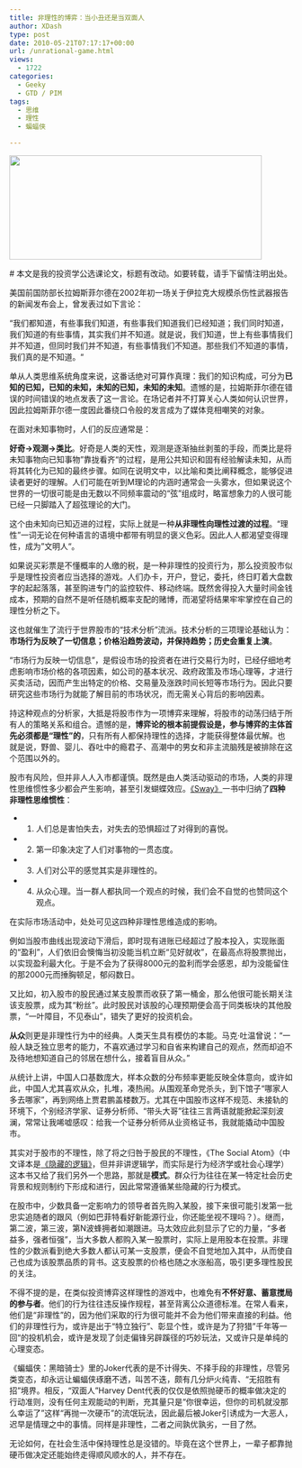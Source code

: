 ```yaml
---
title: 非理性的博弈：当小丑还是当双面人
author: XDash
type: post
date: 2010-05-21T07:17:17+00:00
url: /unrational-game.html
views:
  - 1722
categories:
  - Geeky
  - GTD / PIM
tags:
  - 思维
  - 理性
  - 蝙蝠侠

---
```

[<img loading="lazy" decoding="async" class="alignnone size-full wp-image-3766" title="harvey dent" src="http://www.fanbing.net/wp-content/uploads/2010/05/harvey-dent.png" alt="" width="449" height="185" />][1]

\# 本文是我的投资学公选课论文，标题有改动。如要转载，请手下留情注明出处。

美国前国防部长拉姆斯菲尔德在2002年初一场关于伊拉克大规模杀伤性武器报告的新闻发布会上，曾发表过如下言论：

“我们都知道，有些事我们知道，有些事我们知道我们已经知道；我们同时知道，我们知道的有些事情，其实我们并不知道。就是说，我们知道，世上有些事情我们并不知道，但同时我们并不知道，有些事情我们不知道。那些我们不知道的事情，我们真的是不知道。“

单从人类思维系统角度来说，这番话绝对可算作真理：我们的知识构成，可分为**已知的已知，已知的未知，未知的已知，未知的未知**。遗憾的是，拉姆斯菲尔德在错误的时间错误的地点发表了这一言论。在场记者并不打算关心人类如何认识世界，因此拉姆斯菲尔德一度因此番绕口令般的发言成为了媒体竞相嘲笑的对象。

<!--more-->在面对未知事物时，人们的反应通常是：

**好奇->观测->类比**。好奇是人类的天性，观测是逐渐抽丝剥茧的手段，而类比是将未知事物向已知事物”靠拢看齐“的过程，是用公共知识和固有经验解读未知，从而将其转化为已知的最终步骤。如同在说明文中，以比喻和类比阐释概念，能够促进读者更好的理解。人们可能在听到M理论的内涵时通常会一头雾水，但如果说这个世界的一切很可能是由无数以不同频率震动的“弦”组成时，略富想象力的人很可能已经一只脚踏入了超弦理论的大门。

这个由未知向已知迈进的过程，实际上就是一种**从非理性向理性过渡的过程**。“理性”一词无论在何种语言的语境中都带有明显的褒义色彩。因此人人都渴望变得理性，成为”文明人“。

如果说买彩票是不懂概率的人缴的税，是一种非理性的投资行为，那么投资股市似乎是理性投资者应当选择的游戏。人们办卡，开户，登记，委托，终日盯着大盘数字的起起落落，甚至购进专门的监控软件、移动终端。既然舍得投入大量时间金钱成本，预期的自然不是听任随机概率支配的赌博，而渴望将结果牢牢掌控在自己的理性分析之下。

这也就催生了流行于世界股市的“技术分析”流派。技术分析的三项理论基础认为：**市场行为反映了一切信息；价格沿趋势波动，并保持趋势；历史会重复上演**。

“市场行为反映一切信息”，是假设市场的投资者在进行交易行为时，已经仔细地考虑影响市场价格的各项因素，如公司的基本状况、政府政策及市场心理等，才进行买卖活动，因而产生出特定的价格、交易量及涨跌时间长短等市场行为。因此只要研究这些市场行为就能了解目前的市场状况，而无需关心背后的影响因素。

持这种观点的分析家，大抵是将股市作为一项博弈来理解，将股市的动荡归结于所有人的策略关系和组合。遗憾的是，**博弈论的根本前提假设是，参与博弈的主体首先必须都是“理性”的**，只有所有人都保持理性的选择，才能获得整体最优解。也就是说，野兽、婴儿、吞吐中的瘾君子、高潮中的男女和非主流脑残是被排除在这个范围以外的。

股市有风险，但并非人人入市都谨慎。既然是由人类活动驱动的市场，人类的非理性思维惯性多少都会产生影响，甚至引发蝴蝶效应。<a href="http://book.douban.com/subject/2983534/" target="_blank">《Sway》</a>一书中归纳了**四种非理性思维惯性**：

  * 1. 人们总是害怕失去，对失去的恐惧超过了对得到的喜悦。
  * 2. 第一印象决定了人们对事物的一贯态度。
  * 3. 人们对公平的感觉其实是非理性的。
  * 4. 从众心理。当一群人都执同一个观点的时候，我们会不自觉的也赞同这个观点。

在实际市场活动中，处处可见这四种非理性思维造成的影响。

例如当股市曲线出现波动下滑后，即时现有进账已经超过了股本投入，实现账面的“盈利”，人们依旧会懊悔当初没能当机立断“见好就收”，在最高点将股票抛出，以实现盈利最大化。于是不会为了获得8000元的盈利而学会感恩，却为没能留住的那2000元而捶胸顿足，郁闷数日。

又比如，初入股市的股民通过某支股票而收获了第一桶金，那么他很可能长期关注该支股票，成为其“粉丝”。此时股民对该股的心理预期便会高于同类板块的其他股票，“一叶障目，不见泰山”，错失了更好的投资机会。

**从众**则更是非理性行为中的经典。人类天生具有模仿的本能。马克·吐温曾说：“一般人缺乏独立思考的能力，不喜欢通过学习和自省来构建自己的观点，然而却迫不及待地想知道自己的邻居在想什么，接着盲目从众。”

从统计上讲，中国人口基数庞大，样本众数的分布频率更能反映全体意向，或许如此，中国人尤其喜欢从众，扎堆，凑热闹。从围观革命党杀头，到下馆子“哪家人多去哪家”，再到网络上贾君鹏盖楼数万。尤其在中国股市这样不规范、未接轨的环境下，个别经济学家、证券分析师、“带头大哥”往往三言两语就能掀起深刻波澜，常常让我唏嘘感叹：给我一个证券分析师从业资格证书，我就能撬动中国股市。

其实对于股市的不理性，除了将之归咎于股民的不理性，《The Social Atom》（中文译本是<a href="http://book.douban.com/subject/3766438/" target="_blank">《隐藏的逻辑》</a>，但并非讲逻辑学，而实际是行为经济学或社会心理学）这本书又给了我们另外一个思路，那就是**模式**。群众行为往往在某一特定社会历史背景和规则制约下形成和进行，因此常常遵循某些隐藏的行为模式。

在股市中，少数具备一定影响力的领导者首先购入某股，接下来很可能引发第一批忠实追随者的跟风（例如巴菲特看好新能源行业，你还能坐视不理吗？）。继而，第二波，第三波，第N波蜂拥者如潮跟进。马太效应此刻显示了它的力量，“多者益多，强者恒强”，当大多数人都购入某一股票时，实际上是用股本在投票。非理性的少数派看到绝大多数人都认可某一支股票，便会不自觉地加入其中，从而使自己也成为该股票品质的背书。这支股票的价格也随之水涨船高，吸引更多理性股民的关注。

不得不提的是，在类似投资博弈这样理性的游戏中，也难免有**不怀好意、蓄意搅局的参与者**。他们的行为往往违反操作规程，甚至背离公众道德标准。在常人看来，他们是“非理性”的，因为他们采取的行为很可能并不会为他们带来直接的利益。他们的非理性行为，或许是出于“特立独行”、彰显个性，或许是为了狩猎”千年等一回“的投机机会，或许是发现了剑走偏锋另辟蹊径的巧妙玩法，又或许只是单纯的心理变态。

《蝙蝠侠：黑暗骑士》里的Joker代表的是不计得失、不择手段的非理性，尽管另类变态，却永远让蝙蝠侠琢磨不透，叫苦不迭，颇有几分炉火纯青、“无招胜有招”境界。相反，“双面人”Harvey Dent代表的仅仅是依照抛硬币的概率做决定的行动准则，没有任何主观能动的判断，充其量只是“你很幸运，但你的司机就没那么幸运了”这样“再抛一次硬币”的流氓玩法，因此最后被Joker引诱成为一大恶人，迟早是情理之中的事情。同样是非理性，二者之间孰优孰劣，一目了然。

无论如何，在社会生活中保持理性总是没错的。毕竟在这个世界上，一辈子都靠抛硬币做决定还能始终走得顺风顺水的人，并不存在。

 [1]: http://www.fanbing.net/wp-content/uploads/2010/05/harvey-dent.png